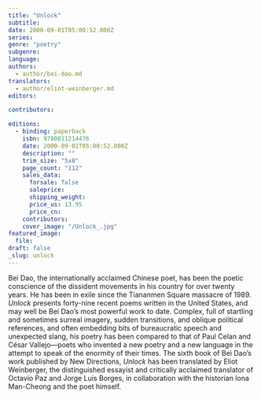 ```yaml
---
title: "Unlock"
subtitle:
date: 2000-09-01T05:00:52.000Z
series:
genre: "poetry"
subgenre:
language:
authors:
  - author/bei-dao.md
translators:
  - author/eliot-weinberger.md
editors:

contributors:

editions:
  - binding: paperback
    isbn: 9780811214476
    date: 2000-09-01T05:00:52.000Z
    description: ""
    trim_size: "5x8"
    page_count: "112"
    sales_data:
      forsale: false
      saleprice:
      shipping_weight:
      price_us: 13.95
      price_cn:
    contributors:
    cover_image: "/Unlock_.jpg"
featured_image:
  file:
draft: false
_slug: unlock
---
```


Bei Dao, the internationally acclaimed Chinese poet, has been the poetic conscience of the dissident movements in his country for over twenty years. He has been in exile since the Tiananmen Square massacre of 1989. _Unlock_ presents forty-nine recent poems written in the United States, and may well be Bei Dao’s most powerful work to date. Complex, full of startling and sometimes surreal imagery, sudden transitions, and oblique political references, and often embedding bits of bureaucratic speech and unexpected slang, his poetry has been compared to that of Paul Celan and César Vallejo––poets who invented a new poetry and a new language in the attempt to speak of the enormity of their times. The sixth book of Bei Dao’s work published by New Directions, _Unlock_ has been translated by Eliot Weinberger, the distinguished essayist and critically acclaimed translator of Octavio Paz and Jorge Luis Borges, in collaboration with the historian lona Man-Cheong and the poet himself.


